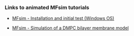 ### Links to animated MFsim tutorials

* [MFsim - Installation and initial test (Windows OS)](https://w-hs.sciebo.de/s/axSceob9EvquXiz)

* [MFsim - Simulation of a DMPC bilayer membrane model](https://w-hs.sciebo.de/s/wzfNGCrXSGeqEna)

